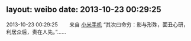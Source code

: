 layout: weibo
date: 2013-10-23 00:29:25
---
<meta name="referrer" content="no-referrer" />

2013-10-23 00:29:25  &nbsp;&nbsp;&nbsp;&nbsp;&nbsp;&nbsp; 来自 <a href="http://app.weibo.com/t/feed/22zMnn" rel="nofollow">小米手机</a>
“其次曰命穷：影与形殊，面丑心研，利居众后，责在人先。”…… ​​​
